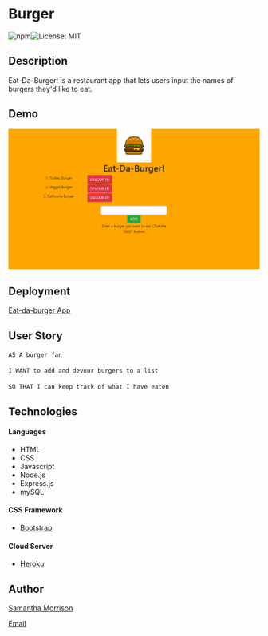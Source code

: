 # Burger
![npm](https://img.shields.io/npm/v/inquirer?style=flat-square)![License: MIT](https://img.shields.io/badge/License-MIT-yellow.svg)
## Description
Eat-Da-Burger! is a restaurant app that lets users input the names of burgers they'd like to eat.

## Demo
![Burger Demo](/public/assets/gif/burgerDemo.gif)

## Deployment
[Eat-da-burger App](herokuapp.com)

## User Story

```
AS A burger fan 

I WANT to add and devour burgers to a list

SO THAT I can keep track of what I have eaten
```

## Technologies
#### Languages
* HTML
* CSS
* Javascript
* Node.js
* Express.js
* mySQL
#### CSS Framework
* [Bootstrap](getbootstrap.com)
#### Cloud Server
* [Heroku](heroku.com)

## Author
[Samantha Morrison](github.com/sm-pixel) 


[Email](mailto:ms.samantha.marie.86@gmail.com)
  